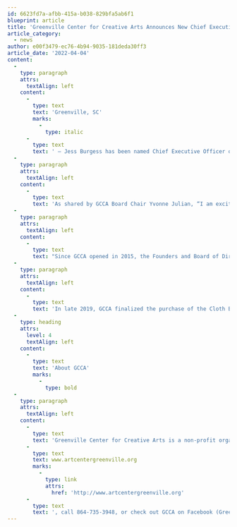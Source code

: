 ```yaml
---
id: 6623fd7a-afbb-415a-b038-829bfa5ab6f1
blueprint: article
title: 'Greenville Center for Creative Arts Announces New Chief Executive Officer'
article_category:
  - news
author: e00f3479-ec76-4b94-9035-181deda30ff3
article_date: '2022-04-04'
content:
  -
    type: paragraph
    attrs:
      textAlign: left
    content:
      -
        type: text
        text: 'Greenville, SC'
        marks:
          -
            type: italic
      -
        type: text
        text: ' – Jess Burgess has been named Chief Executive Officer of Greenville Center for Creative Arts (GCCA) following an extensive local and national search. Burgess brings 15 years of experience in nonprofit administration and the performing arts. She has a proven track record of start-up to growth-phase organizational development and is excited to work closely with GCCA’s stakeholders to chart a strategic path forward for continued success. Burgess uniquely combines a passion for engaging programming, strong fundraising, and creativity that are essential for leading a thriving arts organization.'
  -
    type: paragraph
    attrs:
      textAlign: left
    content:
      -
        type: text
        text: 'As shared by GCCA Board Chair Yvonne Julian, “I am excited to announce that GCCA will have an enthusiastic, energetic, and experienced leader who will maintain the momentum we’ve achieved in our pursuit of sustainability and expanded reach in the Greenville community and beyond.” Burgess comes to GCCA from Dogtown Dance Theatre (Richmond, VA) where she has served as Executive Director since 2015. Burgess received a B.A. (Cum Laude) in Dance and Communications from James Madison University, and a Professional Certificate in Fund Development from the University of Richmond Institute for Philanthropy. Burgess serves on the Board of Directors of the Association of Fundraising Professionals (AFP) Central Virginia chapter as well as that of the James Madison University College of Visual and Performing Arts.'
  -
    type: paragraph
    attrs:
      textAlign: left
    content:
      -
        type: text
        text: "Since GCCA opened in 2015, the Founders and Board of Directors have made significant progress toward ensuring that a permanent home for the arts is realized in Greenville. Jess shares this goal as expressed in her recent remarks, “I am thrilled to make Greenville, South Carolina my new home and help shape the arts community for years to come. Greenville Center for Creative Arts is in an outstanding place to make a lasting impact on the lives of artists and those who love art, and I am excited to help GCCA excel in the future.” \_You are cordially invited to meet Jess and personally welcome her to Greenville at GCCA’s 7th birthday celebration at the May 6th First Friday event and opening of a new art exhibition."
  -
    type: paragraph
    attrs:
      textAlign: left
    content:
      -
        type: text
        text: 'In late 2019, GCCA finalized the purchase of the Cloth Building, which currently houses all of GCCA’s programs. It has recently completed a renovation of this building, adding many new artist studios and classroom spaces. To date, the GCCA Art School has attracted more than 2,300 students for classes and workshops, and hundreds of scholarships have enabled students of all ages and income to participate in quality arts education.'
  -
    type: heading
    attrs:
      level: 4
      textAlign: left
    content:
      -
        type: text
        text: 'About GCCA'
        marks:
          -
            type: bold
  -
    type: paragraph
    attrs:
      textAlign: left
    content:
      -
        type: text
        text: 'Greenville Center for Creative Arts is a non-profit organization that aims to enrich the cultural fabric of the community through visual arts promotion, education, and inspiration. For more information, visit '
      -
        type: text
        text: www.artcentergreenville.org
        marks:
          -
            type: link
            attrs:
              href: 'http://www.artcentergreenville.org'
      -
        type: text
        text: ', call 864-735-3948, or check out GCCA on Facebook (Greenville Center for Creative Arts) and Instagram (@artcentergvl).'
---
```

